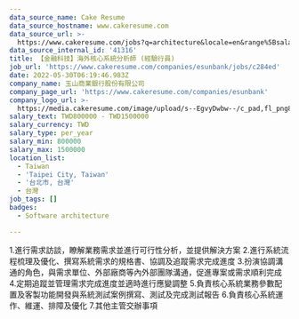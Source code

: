 ```yaml
---
data_source_name: Cake Resume
data_source_hostname: www.cakeresume.com
data_source_url: >-
  https://www.cakeresume.com/jobs?q=architecture&locale=en&range%5Bsalary_range%5D%5Bmin%5D=1000000&page=4
data_source_internal_id: '41316'
title: 【金融科技】海外核心系統分析師 (經驗行員)
job_url: 'https://www.cakeresume.com/companies/esunbank/jobs/c284ed'
date: 2022-05-30T06:19:46.983Z
company_name: 玉山商業銀行股份有限公司
company_page_url: 'https://www.cakeresume.com/companies/esunbank'
company_logo_url: >-
  https://media.cakeresume.com/image/upload/s--EgvyDwbw--/c_pad,fl_png8,h_200,w_200/v1572598038/lmysdgtkxkqi5f1murbx.png
salary_text: TWD800000 - TWD1500000
salary_currency: TWD
salary_type: per_year
salary_min: 800000
salary_max: 1500000
location_list:
  - Taiwan
  - 'Taipei City, Taiwan'
  - '台北市, 台灣'
  - 台灣
job_tags: []
badges:
  - Software architecture

---
```


1.進行需求訪談，瞭解業務需求並進行可行性分析，並提供解決方案 2.進行系統流程梳理及優化、撰寫系統需求的規格書、協調及追蹤需求完成進度 3.扮演協調溝通的角色，與需求單位、外部廠商等內外部團隊溝通，促進專案或需求順利完成 4.定期追蹤並管理需求完成進度並適時進行應變調整 5.負責核心系統業務參數配置及客製功能開發與系統測試案例撰寫、測試及完成測試報告 6.負責核心系統運作、維運、排障及優化 7.其他主管交辦事項